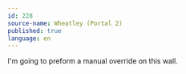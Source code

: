```yaml
---
id: 228
source-name: Wheatley (Portal 2)
published: true
language: en
---
```

I'm going to preform a manual override on this wall.
